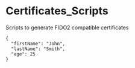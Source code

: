# Certificates_Scripts
Scripts to generate FIDO2 compatible certificates

```
{
  "firstName": "John",
  "lastName": "Smith",
  "age": 25
}
```
